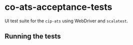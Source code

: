 # co-ats-acceptance-tests
UI test suite for the `cip-ats` using WebDriver and `scalatest`.

## Running the tests
